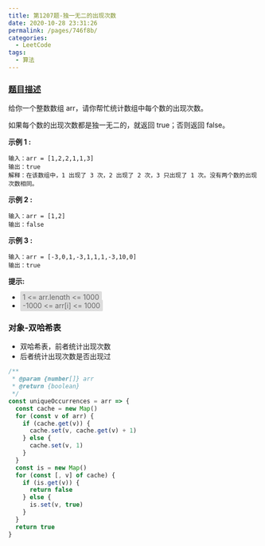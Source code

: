 ```yaml
---
title: 第1207题-独一无二的出现次数
date: 2020-10-28 23:31:26
permalink: /pages/746f8b/
categories:
  - LeetCode
tags:
  - 算法
---
```


### [题目描述](https://leetcode-cn.com/problems/unique-number-of-occurrences/)

给你一个整数数组 arr，请你帮忙统计数组中每个数的出现次数。

如果每个数的出现次数都是独一无二的，就返回 true；否则返回 false。

<!-- more -->

**示例 1 :**

```
输入：arr = [1,2,2,1,1,3]
输出：true
解释：在该数组中，1 出现了 3 次，2 出现了 2 次，3 只出现了 1 次。没有两个数的出现次数相同。
```

**示例 2 :**

```
输入：arr = [1,2]
输出：false
```

**示例 3 :**

```
输入：arr = [-3,0,1,-3,1,1,1,-3,10,0]
输出：true
```

**提示:**

- <span style="background: #ddd; color: #666; padding: 3px 5px; border-radius: 2px;">1 <= arr.length <= 1000</span>
- <span style="background: #ddd; color: #666; padding: 3px 5px; border-radius: 2px;">-1000 <= arr[i] <= 1000</span>

### 对象-双哈希表

- 双哈希表，前者统计出现次数
- 后者统计出现次数是否出现过

```JavaScript
/**
 * @param {number[]} arr
 * @return {boolean}
 */
const uniqueOccurrences = arr => {
  const cache = new Map()
  for (const v of arr) {
    if (cache.get(v)) {
      cache.set(v, cache.get(v) + 1)
    } else {
      cache.set(v, 1)
    }
  }
  const is = new Map()
  for (const [, v] of cache) {
    if (is.get(v)) {
      return false
    } else {
      is.set(v, true)
    }
  }
  return true
}
```
